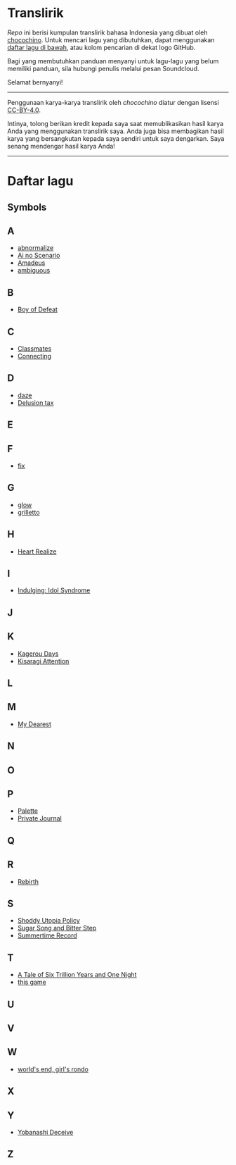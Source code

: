 # Translirik

_Repo_ ini berisi kumpulan translirik bahasa Indonesia yang dibuat oleh [chocochino](http://soundcloud.com/chocochino). Untuk mencari lagu yang dibutuhkan, dapat menggunakan [daftar lagu di bawah](https://github.com/chocochino/translirik/#Daftar-lagu), atau kolom pencarian di dekat logo GitHub.

Bagi yang membutuhkan panduan menyanyi untuk lagu-lagu yang belum memiliki panduan, sila hubungi penulis melalui pesan Soundcloud.

Selamat bernyanyi!

---

Penggunaan karya-karya translirik oleh _chocochino_ diatur dengan lisensi [CC-BY-4.0](http://choosealicense.com/licenses/cc-by-4.0/).

Intinya, tolong berikan kredit kepada saya saat memublikasikan hasil karya Anda yang menggunakan translirik saya. Anda juga bisa membagikan hasil karya yang bersangkutan kepada saya sendiri untuk saya dengarkan. Saya senang mendengar hasil karya Anda!

---

# Daftar lagu

## Symbols

## A
- [abnormalize](https://github.com/chocochino/translirik/blob/master/Ling%20Tosite%20Sigure%20-%20abnormalize.md)
- [Ai no Scenario](https://github.com/chocochino/translirik/blob/master/CHICO%20ft.%20Honeyworks%20-%20Ai%20no%20Scenario.md)  
- [Amadeus](https://github.com/chocochino/translirik/blob/master/Kanako%20Ito%20-%20Amadeus.md)
- [ambiguous](https://github.com/chocochino/translirik/blob/master/GARNiDELiA%20-%20ambiguous.md) 

## B
- [Boy of Defeat](https://github.com/chocochino/translirik/blob/master/kemu%20-%20Boy%20of%20Defeat.md)

## C
- [Classmates](https://github.com/chocochino/translirik/blob/master/Mikito-P%20-%20Classmates.md)
- [Connecting](https://github.com/chocochino/translirik/blob/master/halyosy%20-%20connecting.md)

## D
- [daze](https://github.com/chocochino/translirik/blob/master/Jin%20ft.%20MARiA%20-%20daze.md)  
- [Delusion tax](https://github.com/chocochino/translirik/blob/master/DECO27%20-%20delusion%20tax.md)

## E

## F
- [fix](https://github.com/chocochino/translirik/blob/master/keeno%20-%20fix.md)

## G
- [glow](https://github.com/chocochino/translirik/blob/master/keeno%20-%20glow.md)
- [grilletto](https://github.com/chocochino/translirik/blob/master/GARNiDELiA%20-%20grilletto.md) 

## H
- [Heart Realize](https://github.com/chocochino/translirik/blob/master/TiA%20-%20Heart%20Realize%20%5BTV%20Size%5D.md)

## I
- [Indulging: Idol Syndrome](https://github.com/chocochino/translirik/blob/master/Suzumu%20-%20Indulging%20Idol%20Syndrome.md)

## J

## K
- [Kagerou Days](https://github.com/chocochino/translirik/blob/master/Jin%20-%20Kagerou%20Days.md)
- [Kisaragi Attention](https://github.com/chocochino/translirik/blob/master/Jin%20-%20Kisaragi%20Attention.md)

## L

## M
- [My Dearest](https://github.com/chocochino/translirik/blob/master/supercell%20-%20My%20Dearest.md)

## N

## O

## P
- [Palette](https://github.com/chocochino/translirik/blob/master/Yuyoyuppe%20-%20Palette.md)
- [Private Journal](https://github.com/chocochino/translirik/blob/master/Mikito-P%20-%20Private%20Journal.md)

## Q

## R
- [Rebirth](https://github.com/chocochino/translirik/blob/master/164%20-%20Rebirth.md) 

## S
- [Shoddy Utopia Policy](https://github.com/chocochino/translirik/blob/master/Suzumu%20-%20Shoddy%20Utopia%20Policy.md)
- [Sugar Song and Bitter Step](https://github.com/chocochino/translirik/blob/master/UNISON%20SQUARE%20GARDEN%20-%20Sugar%20Step%20and%20Bitter%20Song.md)
- [Summertime Record](https://github.com/chocochino/translirik/blob/master/Jin%20-%20Summertime%20Record.md)

## T
- [A Tale of Six Trillion Years and One Night](https://github.com/chocochino/translirik/blob/master/kemu%20-%20A%20Tale%20of%20Six%20Trillion%20Years%20and%20One%20Night.md)
- [this game](https://github.com/chocochino/translirik/blob/master/Konomi%20Suzuki%20-%20this%20game.md)

## U

## V

## W
- [world's end, girl's rondo](https://github.com/chocochino/translirik/blob/master/Kanon%20Wakeshima%20-%20world's%20end%2C%20girl's%20rondo.md)

## X

## Y
- [Yobanashi Deceive](https://github.com/chocochino/translirik/blob/master/Jin%20-%20Yobanashi%20Deceive.md)

## Z